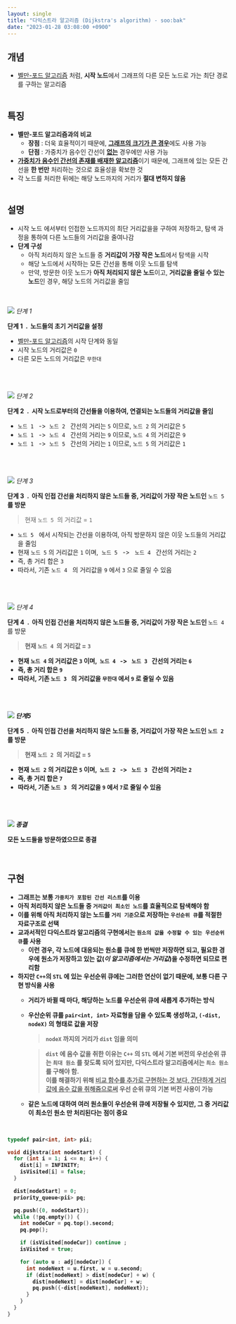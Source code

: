 ```yaml
---
layout: single
title: "다익스트라 알고리즘 (Dijkstra's algorithm) - soo:bak"
date: "2023-01-28 03:08:00 +0900"
---
```


## 개념
  - [벨만-포드 알고리즘](https://soo-bak.github.io/algorithm/theory/BellmanFord/#page-title) 처럼, **시작 노드**에서 그래프의 다른 모든 노드로 가는 최단 경로를 구하는 알고리즘
<br><br>

## 특징
  - **벨만-포드 알고리즘과의 비교**
    - **장점** : 더욱 효율적이기 때문에, <b><u>그래프의 크기가 큰 경우</u></b>에도 사용 가능<br>
    - **단점** : 가중치가 음수인 간선이 <b><u>없는</u></b> 경우에만 사용 가능<br>
  - <b><u>가중치가 음수인 간선의 존재를 배재한 알고리즘</u></b>이기 때문에, 그래프에 있는 모든 간선을 **한 번만** 처리하는 것으로 효율성을 확보한 것<br>
  - 각 노드를 처리한 뒤에는 해당 노드까지의 거리가 **절대 변하지 않음**
<br><br>

## 설명
  - 시작 노드 에서부터 인접한 노드까지의 최단 거리값을을 구하여 저장하고, 탐색 과정을 통하여 다른 노드들의 거리값을 줄여나감<br>
  - **단계 구성**
    - 아직 처리하지 않은 노드들 중 **거리값이 가장 작은 노드**에서 탐색을 시작<br>
    - 해당 노드에서 시작하는 모든 간선을 통해 이웃 노드를 탐색<br>
    - 만약, 방문한 이웃 노드가 <b>아직 처리되지 않은 노드</b>이고, <b>거리값을 줄일 수 있는 노드</b>인 경우, 해당 노드의 거리값을 줄임<br>
<br><br>

  ![](/assets/images/slide_res/Dijkstara_step1.png)
  *단계 1*

  <b>단계 1&nbsp; . &nbsp;노드들의 초기 거리값을 설정</b><br>

  - [벨만-포드 알고리즘](https://soo-bak.github.io/algorithm/theory/BellmanFord/#page-title)의 시작 단계와 동일
  - 시작 노드의 거리값은 `0`<br>
  - 다른 모든 노드의 거리값은 `무한대`<br>

  <br><br><br>
  ![](/assets/images/slide_res/Dijkstara_step2.png)
  *단계 2*

  <b>단계 2&nbsp; . &nbsp;시작 노드로부터의 간선들을 이용하여, 연결되는 노드들의 거리값을 줄임</b><br>

  - `노드 1` &nbsp; -> &nbsp;`노드 2` &nbsp; 간선의 거리는 `5` 이므로, `노드 2` 의 거리값은 `5` <br>
  - `노드 1` &nbsp; -> &nbsp;`노드 4` &nbsp; 간선의 거리는 `9` 이므로, `노드 4` 의 거리값은 `9`<br>
  - `노드 1` &nbsp; -> &nbsp;`노드 5` &nbsp; 간선의 거리는 `1` 이므로, `노드 5` 의 거리값은 `1`<br>

  <br><br><br>
  ![](/assets/images/slide_res/Dijkstara_step3.png)
  *단계 3*

  <b>단계 3&nbsp; . &nbsp;아직 인접 간선을 처리하지 않은 노드들 중, 거리값이 가장 작은 노드인</b> `노드 5` &nbsp; <b>를 방문</b>
  > 현재 `노드 5` &nbsp;의 거리값 = `1`<br>


  - `노드 5` &nbsp; 에서 시작되는 간선을 이용하여, 아직 방문하지 않은 이웃 노드들의 거리값을 줄임
  - 현재 `노드 5` 의 거리값은 `1` 이며, &nbsp;`노드 5` &nbsp; -> &nbsp; `노드 4` &nbsp; 간선의 거리는 `2`<br>
  - 즉, 총 거리 합은 `3`<br>
  - 따라서, 기존 `노드 4` &nbsp; 의 거리값을 `9` 에서 `3` 으로 줄일 수 있음

  <br><br><br>
  ![](/assets/images/slide_res/Dijkstara_step4.png)
  *단계 4*

  <b>단계 4&nbsp; . &nbsp;아직 인접 간선을 처리하지 않은 노드들 중, 거리값이 가장 작은 노드인 </b>`노드 4` &nbsp; 를 방문<b>
  > 현재 `노드 4` &nbsp;의 거리값 = `3`<br>


  - 현재 `노드 4` 의 거리값은 `3` 이며, &nbsp;`노드 4` &nbsp; -> &nbsp; `노드 3` &nbsp; 간선의 거리는 `6`<br>
  - 즉, 총 거리 합은 `9`<br>
  - 따라서, 기존 `노드 3` &nbsp; 의 거리값을 `무한대` 에서 `9` 로 줄일 수 있음

  <br><br><br>
  ![](/assets/images/slide_res/Dijkstara_step5.png)
  *단계5*

  <b>단계 5&nbsp; . &nbsp;아직 인접 간선을 처리하지 않은 노드들 중, 거리값이 가장 작은 노드인 </b>`노드 2` &nbsp; <b>를 방문</b>
  > 현재 `노드 2` &nbsp;의 거리값 = `5`<br>


  - 현재 `노드 2` 의 거리값은 `5` 이며, &nbsp;`노드 2` &nbsp; -> &nbsp; `노드 3` &nbsp; 간선의 거리는 `2`<br>
  - 즉, 총 거리 합은 `7`<br>
  - 따라서, 기존 `노드 3` &nbsp; 의 거리값을 `9` 에서 `7`로 줄일 수 있음

  <br><br><br>
  ![](/assets/images/slide_res/Dijkstara_step6.png)
  *종결*

  모든 노드들을 방문하였으므로 종결
<br><br><br>


## 구현
- 그래프는 보통 `가중치가 포함된 간선 리스트`를 이용
- 아직 처리하지 않은 노드들 중 `거리값이 최소인 노드`를 효율적으로 탐색해야 함
- 이를 위해 아직 처리하지 않는 노드를 `거리 기준`으로 저장하는 `우선순위 큐`를 적절한 자료구조로 선택
- 교과서적인 다익스트라 알고리즘의 구현에서는 `원소의 값을 수정할 수 있는 우선순위 큐`를 사용
  - 이런 경우, 각 노드에 대응되는 원소를 큐에 한 번씩만 저장하면 되고, 필요한 경우에 원소가 저장하고 있는 값(*이 알고리즘에서는 거리값*)을 수정하면 되므로 편리함
- 하지만 `C++`의 `STL` 에 있는 우선순위 큐에는 그러한 연산이 **없기 때문에**, 보통 다른 구현 방식을 사용
  - 거리가 바뀔 때 마다, 해당하는 노드를 우선순위 큐에 새롭게 추가하는 방식
  - 우산순위 큐를 `pair<int, int>` 자료형을 담을 수 있도록 생성하고, `(-dist, nodeX)` 의 형태로 값을 저장
    > `nodeX` 까지의 거리가 `dist` 임을 의미

    > `dist` 에 음수 값을 취한 이유는 `C++` 의 `STL` 에서 기본 버전의 우선순위 큐는 `최대 원소` 를 찾도록 되어 있지만, 다익스트라 알고리즘에서는 `최소 원소` 를 구해야 함.<br>
    이를 해결하기 위해 <u><b>비교 함수를 추가로 구현하는 것 보다, 간단하게 거리 값에 음수 값을 취해줌으로써</b></u> 우선 순위 큐의 기본 버전 사용이 가능
  - 같은 노드에 대하여 여러 원소들이 우선순위 큐에 저장될 수 있지만, 그 중 **거리값이 최소인 원소** 만 처리된다는 점이 중요
<br>


```c++
typedef pair<int, int> pii;

void dijkstra(int nodeStart) {
  for (int i = 1; i <= n; i++) {
    dist[i] = INFINITY;
    isVisited[i] = false;
  }

  dist[nodeStart] = 0;
  priority_queue<pii> pq;

  pq.push({0, nodeStart});
  while (!pq.empty()) {
    int nodeCur = pq.top().second;
    pq.pop();

    if (isVisited[nodeCur]) continue ;
    isVisited = true;

    for (auto u : adj[nodeCur]) {
      int nodeNext = u.first, w = u.second;
      if (dist[nodeNext] > dist[nodeCur] + w) {
        dist[nodeNext] = dist[nodeCur] + w;
        pq.push({-dist[nodeNext], nodeNext});
      }
    }
  }
}
```
<br><br>
